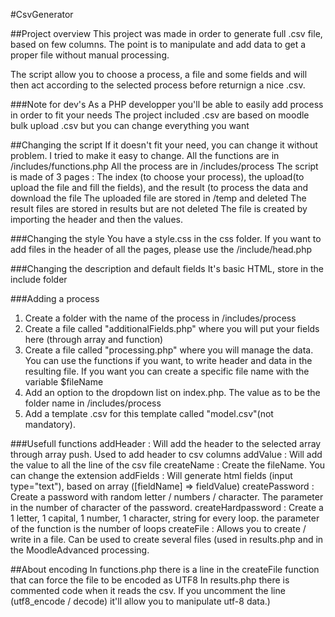 #CsvGenerator

##Project overview
This project was made in order to generate full .csv file, based on few columns.
The point is to manipulate and add data to get a proper file without manual processing.

The script allow you to choose a process, a file and some fields and will then act according to the selected process before returnign a nice .csv.

###Note for dev's
As a PHP developper you'll be able to easily add process in order to fit your needs
The project included .csv are based on moodle bulk upload .csv but you can change everything you want

##Changing the script
If it doesn't fit your need, you can change it without problem.
I tried to make it easy to change.
All the functions are in /includes/functions.php
All the process are in /includes/process
The script is made of 3 pages : The index (to choose your process), the upload(to upload the file and fill the fields), and the result (to process the data and download the file
The uploaded file are stored in /temp and deleted 
The result files are stored in results but are not deleted
The file is created by importing the header and then the values.

###Changing the style
You have a style.css in the css folder.
If you want to add files in the header of all the pages, please use the /include/head.php

###Changing the description and default fields
It's basic HTML, store in the include folder

###Adding a process
1. Create a folder with the name of the process in /includes/process
2. Create a file called "additionalFields.php" where you will put your fields here (through array and function)
3. Create a file called "processing.php" where you will manage the data. You can use the functions if you want, to write header and data in the resulting file. If you want you can create a specific file name with the variable $fileName
4. Add an option to the dropdown list on index.php. The value as to be the folder name in /includes/process
5. Add a template .csv for this template called "model.csv"(not mandatory).

###Usefull functions
addHeader : Will add the header to the selected array through array push. Used to add header to csv columns
addValue : Will add the value to all the line of the csv file
createName : Create the fileName. You can change the extension
addFields : Will generate html fields (input type="text"), based on array ([fieldName] => fieldValue)
createPassword : Create a password with random letter / numbers / character. The parameter in the number of character of the password.
createHardpassword : Create a 1 letter, 1 capital, 1 number, 1 character, string for every loop. the parameter of the function is the number of loops 
createFile : Allows you to create / write in a file. Can be used to create several files (used in results.php and in the MoodleAdvanced processing.

##About encoding
In functions.php there is a line in the createFile function that can force the file to be encoded as UTF8
In results.php there is commented code when it reads the csv. If you uncomment the line (utf8_encode / decode) it'll allow you to manipulate utf-8 data.)